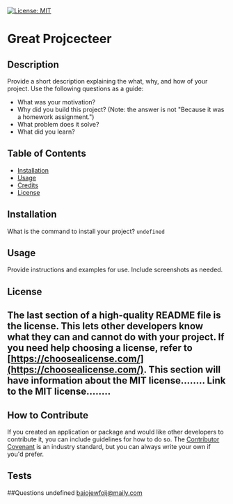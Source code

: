 
  [![License: MIT](https://img.shields.io/badge/License-MIT-yellow.svg)](https://opensource.org/licenses/MIT)

  # Great Projcecteer

  ## Description
   Provide a short description explaining the what, why, and how of your project. Use the following questions as a guide:
  - What was your motivation?
  - Why did you build this project? (Note: the answer is not "Because it was a homework assignment.")
  - What problem does it solve?
  - What did you learn?

  ## Table of Contents
  - [Installation](#installation)
  - [Usage](#usage)
  - [Credits](#credits)
  - [License](#license)
  ## Installation
  What is the command to install your project?
  ```undefined```
  ## Usage
  Provide instructions and examples for use. Include screenshots as needed.
 
 
  ## License
  The last section of a high-quality README file is the license. This lets other developers know what they can and cannot do with your project. If you need help choosing a license, refer to [https://choosealicense.com/](https://choosealicense.com/).
  This section will have information about the MIT license........
  Link to the MIT license........
  ---

  ## How to Contribute
  If you created an application or package and would like other developers to contribute it, you can include guidelines for how to do so. The [Contributor Covenant](https://www.contributor-covenant.org/) is an industry standard, but you can always write your own if you'd prefer.
  ## Tests
  
  ##Questions
  undefined
  baiojewfoij@maily.com


